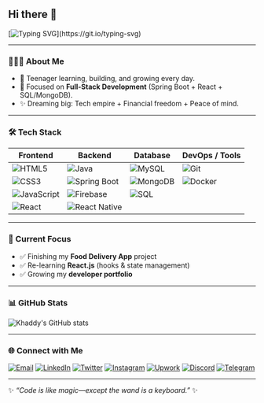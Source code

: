 ## Hi there 👋

<!-- Typing Effect -->
[![Typing SVG](https://readme-typing-svg.demolab.com?font=Fira+Code&weight=600&size=26&pause=1000&color=F7768E&width=900&lines=Hi+%F0%9F%91%8B!+I'm+Adebayo+Khadijah+(Khaddy);Full-Stack+Engineer+%26+tech+enthusiast;Coding+my+way+to+a+tech+empire+🚀;Building+cool+projects+one+line+at+a+time!)](https://git.io/typing-svg)

---

### 👩🏽‍💻 About Me  
- 🌱 Teenager learning, building, and growing every day.  
- 🎯 Focused on **Full-Stack Development** (Spring Boot + React + SQL/MongoDB).  
- ✨ Dreaming big: Tech empire + Financial freedom + Peace of mind.  

---

### 🛠️ Tech Stack  

| Frontend | Backend | Database | DevOps / Tools |
|----------|---------|----------|----------------|
| ![HTML5](https://img.shields.io/badge/HTML5-E34F26?style=for-the-badge&logo=html5&logoColor=white) | ![Java](https://img.shields.io/badge/Java-ED8B00?style=for-the-badge&logo=openjdk&logoColor=white) | ![MySQL](https://img.shields.io/badge/MySQL-005C84?style=for-the-badge&logo=mysql&logoColor=white) | ![Git](https://img.shields.io/badge/Git-F05032?style=for-the-badge&logo=git&logoColor=white) |
| ![CSS3](https://img.shields.io/badge/CSS3-1572B6?style=for-the-badge&logo=css3&logoColor=white) | ![Spring Boot](https://img.shields.io/badge/Spring%20Boot-6DB33F?style=for-the-badge&logo=springboot&logoColor=white) | ![MongoDB](https://img.shields.io/badge/MongoDB-4EA94B?style=for-the-badge&logo=mongodb&logoColor=white) | ![Docker](https://img.shields.io/badge/Docker-2496ED?style=for-the-badge&logo=docker&logoColor=white) |
| ![JavaScript](https://img.shields.io/badge/JavaScript-F7DF1E?style=for-the-badge&logo=javascript&logoColor=black) | ![Firebase](https://img.shields.io/badge/Firebase-FFCA28?style=for-the-badge&logo=firebase&logoColor=black) |![SQL](https://img.shields.io/badge/SQL-003B57?style=for-the-badge&logo=sqlite&logoColor=white) |
| ![React](https://img.shields.io/badge/React-20232A?style=for-the-badge&logo=react&logoColor=61DAFB) | ![React Native](https://img.shields.io/badge/React_Native-20232A?style=for-the-badge&logo=react&logoColor=61DAFB) | 

---

### 🚀 Current Focus  
- ✅ Finishing my **Food Delivery App** project  
- ✅ Re-learning **React.js** (hooks & state management)  
- ✅ Growing my **developer portfolio**  

---

### 📊 GitHub Stats  
![Khaddy's GitHub stats](https://github-readme-stats.vercel.app/api?username=KhaddyX&show_icons=true&theme=radical)  

---

### 🌐 Connect with Me  

[![Email](https://img.shields.io/badge/Email-D14836?style=for-the-badge&logo=gmail&logoColor=white)](mailto:adebayokhaddy@gmail.com)
[![LinkedIn](https://img.shields.io/badge/LinkedIn-0A66C2?style=for-the-badge&logo=linkedin&logoColor=white)](https://linkedin.com/in/khadija-adebayo)
[![Twitter](https://img.shields.io/badge/Twitter-1DA1F2?style=for-the-badge&logo=twitter&logoColor=white)](https://twitter.com/devKhaddy)
[![Instagram](https://img.shields.io/badge/Instagram-E4405F?style=for-the-badge&logo=instagram&logoColor=white)](https://instagram.com/devkhaddy)
[![Upwork](https://img.shields.io/badge/Upwork-6fda44?style=for-the-badge&logo=upwork&logoColor=white)](https://www.upwork.com/freelancers/~YOUR-ID)
[![Discord](https://img.shields.io/badge/Discord-5865F2?style=for-the-badge&logo=discord&logoColor=white)](https://discord.gg/iam.khaddy)
[![Telegram](https://img.shields.io/badge/Telegram-0088cc?style=for-the-badge&logo=telegram&logoColor=white)](https://t.me/KhaddyX)


---

✨ *“Code is like magic—except the wand is a keyboard.”* ✨




